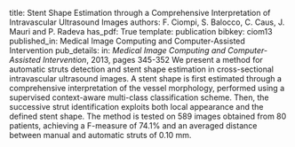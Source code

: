 title: Stent Shape Estimation through a Comprehensive Interpretation of Intravascular Ultrasound Images
authors: F. Ciompi, S. Balocco, C. Caus, J. Mauri and P. Radeva
has_pdf: True
template: publication
bibkey: ciom13
published_in: Medical Image Computing and Computer-Assisted Intervention
pub_details: in: <i>Medical Image Computing and Computer-Assisted Intervention</i>, 2013, pages 345-352
We present a method for automatic struts detection and stent shape estimation in cross-sectional intravascular ultrasound images. A stent shape is first estimated through a comprehensive interpretation of the vessel morphology, performed using a supervised context-aware multi-class classification scheme. Then, the successive strut identification exploits both local appearance and the defined stent shape. The method is tested on 589 images obtained from 80 patients, achieving a F-measure of 74.1% and an averaged distance between manual and automatic struts of 0.10 mm.

